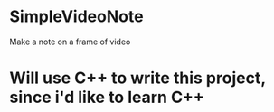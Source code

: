 # SimpleVideoNote
Make a note on a frame of video

# Will use C++ to write this project, since i'd like to learn C++

